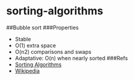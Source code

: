 # sorting-algorithms

##Bubble sort
###Properties
- Stable
- O(1) extra space
- O(n2) comparisons and swaps
- Adaptative: O(n) when nearly sorted
###Refs
- [Sorting Algorithms](http://www.sorting-algorithms.com/bubble-sort)
- [Wikipedia](https://en.wikipedia.org/wiki/Bubble_sort)
